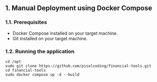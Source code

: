 

## 1. Manual Deployment using Docker Compose
### 1.1. Prerequisites
- Docker Compose installed on your target machine.
- Git installed on your target machine.

### 1.2. Running the application

```
cd /opt
sudo git clone https://github.com/pisalcoding/financial-tools.git
cd financial-tools
sudo docker compose up -d --build
```